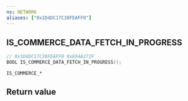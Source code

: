 ```yaml
---
ns: NETWORK
aliases: ["0x1D4DC17C38FEAFF0"]
---
```

## IS_COMMERCE_DATA_FETCH_IN_PROGRESS

```c
// 0x1D4DC17C38FEAFF0 0xED4A272F
BOOL IS_COMMERCE_DATA_FETCH_IN_PROGRESS();
```

```
IS_COMMERCE_*
```

## Return value
